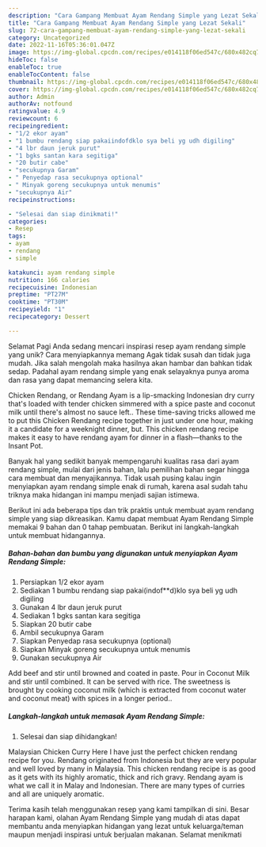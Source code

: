 ```yaml
---
description: "Cara Gampang Membuat Ayam Rendang Simple yang Lezat Sekali"
title: "Cara Gampang Membuat Ayam Rendang Simple yang Lezat Sekali"
slug: 72-cara-gampang-membuat-ayam-rendang-simple-yang-lezat-sekali
category: Uncategorized
date: 2022-11-16T05:36:01.047Z
image: https://img-global.cpcdn.com/recipes/e014118f06ed547c/680x482cq70/ayam-rendang-simple-foto-resep-utama.jpg
hideToc: false
enableToc: true
enableTocContent: false
thumbnail: https://img-global.cpcdn.com/recipes/e014118f06ed547c/680x482cq70/ayam-rendang-simple-foto-resep-utama.jpg
cover: https://img-global.cpcdn.com/recipes/e014118f06ed547c/680x482cq70/ayam-rendang-simple-foto-resep-utama.jpg
author: Admin
authorAv: notfound
ratingvalue: 4.9
reviewcount: 6
recipeingredient:
- "1/2 ekor ayam"
- "1 bumbu rendang siap pakaiindofdklo sya beli yg udh digiling"
- "4 lbr daun jeruk purut"
- "1 bgks santan kara segitiga"
- "20 butir cabe"
- "secukupnya Garam"
- " Penyedap rasa secukupnya optional"
- " Minyak goreng secukupnya untuk menumis"
- "secukupnya Air"
recipeinstructions:

- "Selesai dan siap dinikmati!"
categories:
- Resep
tags:
- ayam
- rendang
- simple

katakunci: ayam rendang simple 
nutrition: 166 calories
recipecuisine: Indonesian
preptime: "PT27M"
cooktime: "PT30M"
recipeyield: "1"
recipecategory: Dessert

---
```



Selamat Pagi Anda sedang mencari inspirasi resep ayam rendang simple yang unik? Cara menyiapkannya memang Agak tidak susah dan tidak juga mudah. Jika salah mengolah maka hasilnya akan hambar dan bahkan tidak sedap. Padahal ayam rendang simple yang enak selayaknya punya aroma dan rasa yang dapat memancing selera kita.


Chicken Rendang, or Rendang Ayam is a lip-smacking Indonesian dry curry that&#39;s loaded with tender chicken simmered with a spice paste and coconut milk until there&#39;s almost no sauce left.. These time-saving tricks allowed me to put this Chicken Rendang recipe together in just under one hour, making it a candidate for a weeknight dinner, but. This chicken rendang recipe makes it easy to have rendang ayam for dinner in a flash—thanks to the Insant Pot.

Banyak hal yang sedikit banyak mempengaruhi kualitas rasa dari ayam rendang simple, mulai dari jenis bahan, lalu pemilihan bahan segar hingga cara membuat dan menyajikannya. Tidak usah pusing kalau ingin menyiapkan ayam rendang simple enak di rumah, karena asal sudah tahu triknya maka hidangan ini mampu menjadi sajian istimewa.


Berikut ini ada beberapa tips dan trik praktis untuk membuat ayam rendang simple yang siap dikreasikan. Kamu dapat membuat Ayam Rendang Simple memakai 9 bahan dan 0 tahap pembuatan. Berikut ini langkah-langkah untuk membuat hidangannya.

<!--inarticleads1-->

##### Bahan-bahan dan bumbu yang digunakan untuk menyiapkan Ayam Rendang Simple:

1. Persiapkan 1/2 ekor ayam
1. Sediakan 1 bumbu rendang siap pakai(indof**d)klo sya beli yg udh digiling
1. Gunakan 4 lbr daun jeruk purut
1. Sediakan 1 bgks santan kara segitiga
1. Siapkan 20 butir cabe
1. Ambil secukupnya Garam
1. Siapkan  Penyedap rasa secukupnya (optional)
1. Siapkan  Minyak goreng secukupnya untuk menumis
1. Gunakan secukupnya Air


Add beef and stir until browned and coated in paste. Pour in Coconut Milk and stir until combined. It can be served with rice. The sweetness is brought by cooking coconut milk (which is extracted from coconut water and coconut meat) with spices in a longer period.. 

<!--inarticleads2-->

##### Langkah-langkah untuk memasak Ayam Rendang Simple:


1. Selesai dan siap dihidangkan!

Malaysian Chicken Curry Here I have just the perfect chicken rendang recipe for you. Rendang originated from Indonesia but they are very popular and well loved by many in Malaysia. This chicken rendang recipe is as good as it gets with its highly aromatic, thick and rich gravy. Rendang ayam is what we call it in Malay and Indonesian. There are many types of curries and all are uniquely aromatic. 

Terima kasih telah menggunakan resep yang kami tampilkan di sini. Besar harapan kami, olahan Ayam Rendang Simple yang mudah di atas dapat membantu anda menyiapkan hidangan yang lezat untuk keluarga/teman maupun menjadi inspirasi untuk berjualan makanan. Selamat menikmati
